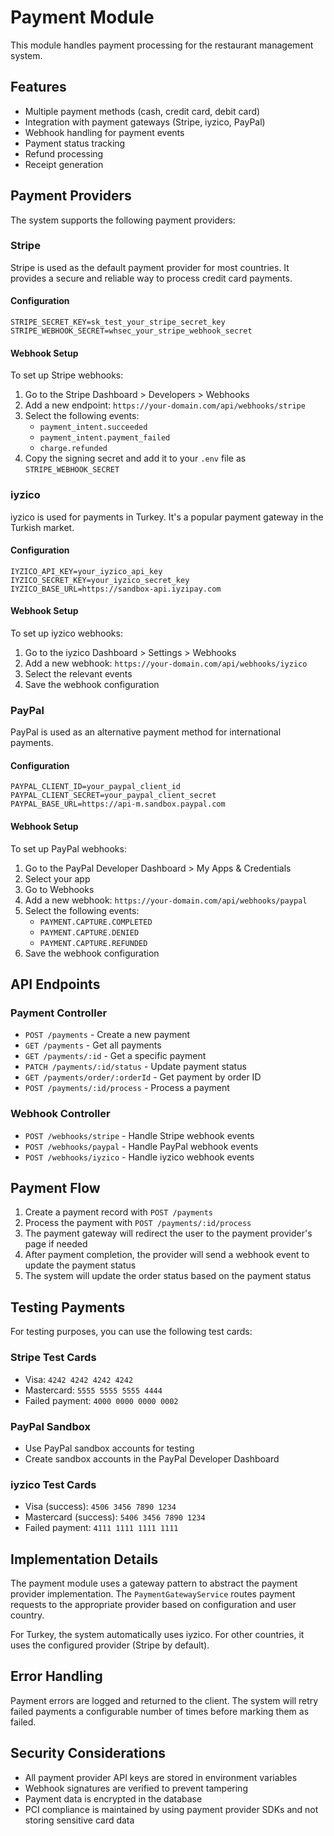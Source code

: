 # Payment Module

This module handles payment processing for the restaurant management system.

## Features

- Multiple payment methods (cash, credit card, debit card)
- Integration with payment gateways (Stripe, iyzico, PayPal)
- Webhook handling for payment events
- Payment status tracking
- Refund processing
- Receipt generation

## Payment Providers

The system supports the following payment providers:

### Stripe

Stripe is used as the default payment provider for most countries. It provides a secure and reliable way to process credit card payments.

#### Configuration

```
STRIPE_SECRET_KEY=sk_test_your_stripe_secret_key
STRIPE_WEBHOOK_SECRET=whsec_your_stripe_webhook_secret
```

#### Webhook Setup

To set up Stripe webhooks:

1. Go to the Stripe Dashboard > Developers > Webhooks
2. Add a new endpoint: `https://your-domain.com/api/webhooks/stripe`
3. Select the following events:
   - `payment_intent.succeeded`
   - `payment_intent.payment_failed`
   - `charge.refunded`
4. Copy the signing secret and add it to your `.env` file as `STRIPE_WEBHOOK_SECRET`

### iyzico

iyzico is used for payments in Turkey. It's a popular payment gateway in the Turkish market.

#### Configuration

```
IYZICO_API_KEY=your_iyzico_api_key
IYZICO_SECRET_KEY=your_iyzico_secret_key
IYZICO_BASE_URL=https://sandbox-api.iyzipay.com
```

#### Webhook Setup

To set up iyzico webhooks:

1. Go to the iyzico Dashboard > Settings > Webhooks
2. Add a new webhook: `https://your-domain.com/api/webhooks/iyzico`
3. Select the relevant events
4. Save the webhook configuration

### PayPal

PayPal is used as an alternative payment method for international payments.

#### Configuration

```
PAYPAL_CLIENT_ID=your_paypal_client_id
PAYPAL_CLIENT_SECRET=your_paypal_client_secret
PAYPAL_BASE_URL=https://api-m.sandbox.paypal.com
```

#### Webhook Setup

To set up PayPal webhooks:

1. Go to the PayPal Developer Dashboard > My Apps & Credentials
2. Select your app
3. Go to Webhooks
4. Add a new webhook: `https://your-domain.com/api/webhooks/paypal`
5. Select the following events:
   - `PAYMENT.CAPTURE.COMPLETED`
   - `PAYMENT.CAPTURE.DENIED`
   - `PAYMENT.CAPTURE.REFUNDED`
6. Save the webhook configuration

## API Endpoints

### Payment Controller

- `POST /payments` - Create a new payment
- `GET /payments` - Get all payments
- `GET /payments/:id` - Get a specific payment
- `PATCH /payments/:id/status` - Update payment status
- `GET /payments/order/:orderId` - Get payment by order ID
- `POST /payments/:id/process` - Process a payment

### Webhook Controller

- `POST /webhooks/stripe` - Handle Stripe webhook events
- `POST /webhooks/paypal` - Handle PayPal webhook events
- `POST /webhooks/iyzico` - Handle iyzico webhook events

## Payment Flow

1. Create a payment record with `POST /payments`
2. Process the payment with `POST /payments/:id/process`
3. The payment gateway will redirect the user to the payment provider's page if needed
4. After payment completion, the provider will send a webhook event to update the payment status
5. The system will update the order status based on the payment status

## Testing Payments

For testing purposes, you can use the following test cards:

### Stripe Test Cards

- Visa: `4242 4242 4242 4242`
- Mastercard: `5555 5555 5555 4444`
- Failed payment: `4000 0000 0000 0002`

### PayPal Sandbox

- Use PayPal sandbox accounts for testing
- Create sandbox accounts in the PayPal Developer Dashboard

### iyzico Test Cards

- Visa (success): `4506 3456 7890 1234`
- Mastercard (success): `5406 3456 7890 1234`
- Failed payment: `4111 1111 1111 1111`

## Implementation Details

The payment module uses a gateway pattern to abstract the payment provider implementation. The `PaymentGatewayService` routes payment requests to the appropriate provider based on configuration and user country.

For Turkey, the system automatically uses iyzico. For other countries, it uses the configured provider (Stripe by default).

## Error Handling

Payment errors are logged and returned to the client. The system will retry failed payments a configurable number of times before marking them as failed.

## Security Considerations

- All payment provider API keys are stored in environment variables
- Webhook signatures are verified to prevent tampering
- Payment data is encrypted in the database
- PCI compliance is maintained by using payment provider SDKs and not storing sensitive card data
